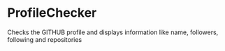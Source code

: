 # ProfileChecker
Checks the GITHUB profile and displays information like name, followers, following and repositories 

